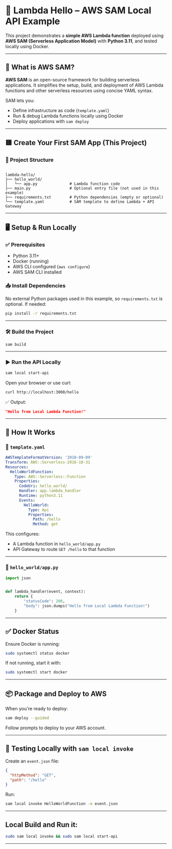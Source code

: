 # 🚀 Lambda Hello – AWS SAM Local API Example

This project demonstrates a **simple AWS Lambda function** deployed using **AWS SAM (Serverless Application Model)**
with **Python 3.11**, and tested locally using Docker.

---

## 📘 What is AWS SAM?

**AWS SAM** is an open-source framework for building serverless applications. It simplifies the setup, build, and
deployment of AWS Lambda functions and other serverless resources using concise YAML syntax.

SAM lets you:

- Define infrastructure as code (`template.yaml`)
- Run & debug Lambda functions locally using Docker
- Deploy applications with `sam deploy`

---

## 🟨 Create Your First SAM App (This Project)

### 🧱 Project Structure

```

lambda-hello/
├── hello_world/
│   └── app.py              # Lambda function code
├── main.py                 # Optional entry file (not used in this example)
├── requirements.txt        # Python dependencies (empty or optional)
└── template.yaml           # SAM template to define Lambda + API Gateway

````

---

## 🖥️ Setup & Run Locally

### ✅ Prerequisites

- Python 3.11+
- Docker (running)
- AWS CLI configured (`aws configure`)
- AWS SAM CLI installed

### 📥 Install Dependencies

No external Python packages used in this example, so `requirements.txt` is optional. If needed:

```bash
pip install -r requirements.txt
````

---

### 🛠️ Build the Project

```bash
sam build
```

---

### ▶️ Run the API Locally

```bash
sam local start-api
```

Open your browser or use curl:

```bash
curl http://localhost:3000/hello
```

✅ Output:

```json
"Hello from Local Lambda Function!"
```

---

## 🧠 How It Works

### 🔧 `template.yaml`

```yaml
AWSTemplateFormatVersion: '2010-09-09'
Transform: AWS::Serverless-2016-10-31
Resources:
  HelloWorldFunction:
    Type: AWS::Serverless::Function
    Properties:
      CodeUri: hello_world/
      Handler: app.lambda_handler
      Runtime: python3.11
      Events:
        HelloWorld:
          Type: Api
          Properties:
            Path: /hello
            Method: get
```

This configures:

* A Lambda function in `hello_world/app.py`
* API Gateway to route `GET /hello` to that function

---

### 📂 `hello_world/app.py`

```python
import json


def lambda_handler(event, context):
    return {
        "statusCode": 200,
        "body": json.dumps("Hello from Local Lambda Function!")
    }
```

---

## ✅ Docker Status

Ensure Docker is running:

```bash
sudo systemctl status docker
```

If not running, start it with:

```bash
sudo systemctl start docker
```

---

## 📦 Package and Deploy to AWS

When you're ready to deploy:

```bash
sam deploy --guided
```

Follow prompts to deploy to your AWS account.

---

## 🧪 Testing Locally with `sam local invoke`

Create an `event.json` file:

```json
{
  "httpMethod": "GET",
  "path": "/hello"
}
```

Run:

```bash
sam local invoke HelloWorldFunction -e event.json
```

---

## Local Build and Run it:

```bash
sudo sam local invoke && sudo sam local start-api
```

---

